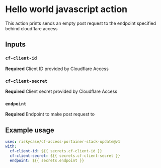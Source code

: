 # Hello world javascript action

This action prints sends an empty post request to the endpoint specified behind cloudflare access

## Inputs

### `cf-client-id`

**Required** Client ID provided by Cloudflare Access

### `cf-client-secret`

**Required** Client secret provided by Cloudflare Access

### `endpoint`

**Required** Endpoint to make post request to

## Example usage

```yaml
uses: riskycase/cf-access-portainer-stack-update@v1
with:
  cf-client-id: ${{ secrets.cf-client-id }}
  cf-client-secret: ${{ secrets.cf-client-secret }}
  endpoint: ${{ secrets.endpoint }}
```
